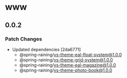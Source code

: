 # www

## 0.0.2

### Patch Changes

- Updated dependencies [2da6771]
  - @spring-raining/vs-theme-eal-float-system@1.0.0
  - @spring-raining/vs-theme-grid-system@1.0.0
  - @spring-raining/vs-theme-eal-magazine@1.0.0
  - @spring-raining/vs-theme-photo-book@1.0.0
